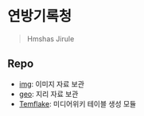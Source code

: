 # 연방기록청
> Hmshas Jirule
## Repo
- [img](https://github.com/Yirule/img): 이미지 자료 보관
- [geo](https://github.com/Yirule/geo): 지리 자료 보관
- [Temflake](https://github.com/Yirule/Temflake): 미디어위키 테이블 생성 모듈

